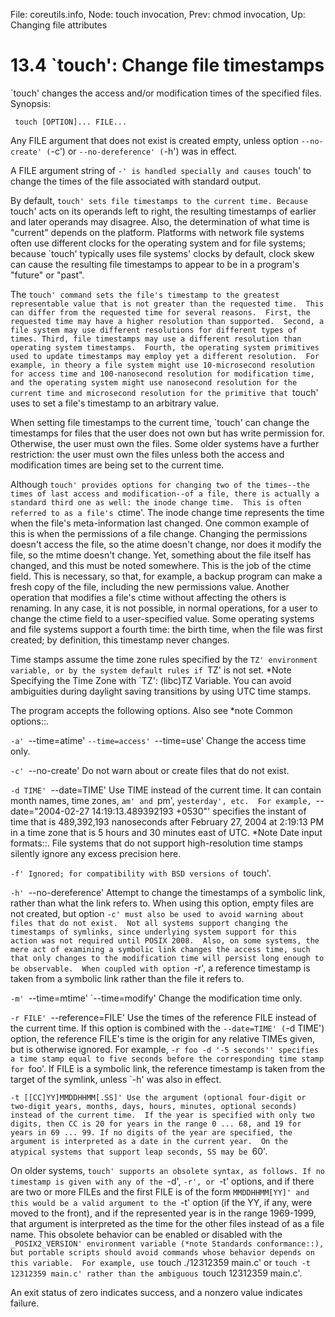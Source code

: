 File: coreutils.info,  Node: touch invocation,  Prev: chmod invocation,  Up: Changing file attributes

13.4 `touch': Change file timestamps
====================================

`touch' changes the access and/or modification times of the specified
files.  Synopsis:

     touch [OPTION]... FILE...

   Any FILE argument that does not exist is created empty, unless
option `--no-create' (`-c') or `--no-dereference' (`-h') was in effect.

   A FILE argument string of `-' is handled specially and causes
`touch' to change the times of the file associated with standard output.

   By default, `touch' sets file timestamps to the current time.
Because `touch' acts on its operands left to right, the resulting
timestamps of earlier and later operands may disagree.  Also, the
determination of what time is "current" depends on the platform.
Platforms with network file systems often use different clocks for the
operating system and for file systems; because `touch' typically uses
file systems' clocks by default, clock skew can cause the resulting
file timestamps to appear to be in a program's "future" or "past".

   The `touch' command sets the file's timestamp to the greatest
representable value that is not greater than the requested time.  This
can differ from the requested time for several reasons.  First, the
requested time may have a higher resolution than supported.  Second, a
file system may use different resolutions for different types of times.
Third, file timestamps may use a different resolution than operating
system timestamps.  Fourth, the operating system primitives used to
update timestamps may employ yet a different resolution.  For example,
in theory a file system might use 10-microsecond resolution for access
time and 100-nanosecond resolution for modification time, and the
operating system might use nanosecond resolution for the current time
and microsecond resolution for the primitive that `touch' uses to set a
file's timestamp to an arbitrary value.

   When setting file timestamps to the current time, `touch' can change
the timestamps for files that the user does not own but has write
permission for.  Otherwise, the user must own the files.  Some older
systems have a further restriction: the user must own the files unless
both the access and modification times are being set to the current
time.

   Although `touch' provides options for changing two of the times--the
times of last access and modification--of a file, there is actually a
standard third one as well: the inode change time.  This is often
referred to as a file's `ctime'.  The inode change time represents the
time when the file's meta-information last changed.  One common example
of this is when the permissions of a file change.  Changing the
permissions doesn't access the file, so the atime doesn't change, nor
does it modify the file, so the mtime doesn't change.  Yet, something
about the file itself has changed, and this must be noted somewhere.
This is the job of the ctime field.  This is necessary, so that, for
example, a backup program can make a fresh copy of the file, including
the new permissions value.  Another operation that modifies a file's
ctime without affecting the others is renaming.  In any case, it is not
possible, in normal operations, for a user to change the ctime field to
a user-specified value.  Some operating systems and file systems
support a fourth time: the birth time, when the file was first created;
by definition, this timestamp never changes.

   Time stamps assume the time zone rules specified by the `TZ'
environment variable, or by the system default rules if `TZ' is not
set.  *Note Specifying the Time Zone with `TZ': (libc)TZ Variable.  You
can avoid ambiguities during daylight saving transitions by using UTC
time stamps.

   The program accepts the following options.  Also see *note Common
options::.

`-a'
`--time=atime'
`--time=access'
`--time=use'
     Change the access time only.

`-c'
`--no-create'
     Do not warn about or create files that do not exist.

`-d TIME'
`--date=TIME'
     Use TIME instead of the current time.  It can contain month names,
     time zones, `am' and `pm', `yesterday', etc.  For example,
     `--date="2004-02-27 14:19:13.489392193 +0530"' specifies the
     instant of time that is 489,392,193 nanoseconds after February 27,
     2004 at 2:19:13 PM in a time zone that is 5 hours and 30 minutes
     east of UTC.  *Note Date input formats::.  File systems that do
     not support high-resolution time stamps silently ignore any excess
     precision here.

`-f'
     Ignored; for compatibility with BSD versions of `touch'.

`-h'
`--no-dereference'
     Attempt to change the timestamps of a symbolic link, rather than
     what the link refers to.  When using this option, empty files are
     not created, but option `-c' must also be used to avoid warning
     about files that do not exist.  Not all systems support changing
     the timestamps of symlinks, since underlying system support for
     this action was not required until POSIX 2008.  Also, on some
     systems, the mere act of examining a symbolic link changes the
     access time, such that only changes to the modification time will
     persist long enough to be observable.  When coupled with option
     `-r', a reference timestamp is taken from a symbolic link rather
     than the file it refers to.

`-m'
`--time=mtime'
`--time=modify'
     Change the modification time only.

`-r FILE'
`--reference=FILE'
     Use the times of the reference FILE instead of the current time.
     If this option is combined with the `--date=TIME' (`-d TIME')
     option, the reference FILE's time is the origin for any relative
     TIMEs given, but is otherwise ignored.  For example, `-r foo -d
     '-5 seconds'' specifies a time stamp equal to five seconds before
     the corresponding time stamp for `foo'.  If FILE is a symbolic
     link, the reference timestamp is taken from the target of the
     symlink, unless `-h' was also in effect.

`-t [[CC]YY]MMDDHHMM[.SS]'
     Use the argument (optional four-digit or two-digit years, months,
     days, hours, minutes, optional seconds) instead of the current
     time.  If the year is specified with only two digits, then CC is
     20 for years in the range 0 ... 68, and 19 for years in 69 ... 99.
     If no digits of the year are specified, the argument is
     interpreted as a date in the current year.  On the atypical
     systems that support leap seconds, SS may be `60'.


   On older systems, `touch' supports an obsolete syntax, as follows.
If no timestamp is given with any of the `-d', `-r', or `-t' options,
and if there are two or more FILEs and the first FILE is of the form
`MMDDHHMM[YY]' and this would be a valid argument to the `-t' option
(if the YY, if any, were moved to the front), and if the represented
year is in the range 1969-1999, that argument is interpreted as the time
for the other files instead of as a file name.  This obsolete behavior
can be enabled or disabled with the `_POSIX2_VERSION' environment
variable (*note Standards conformance::), but portable scripts should
avoid commands whose behavior depends on this variable.  For example,
use `touch ./12312359 main.c' or `touch -t 12312359 main.c' rather than
the ambiguous `touch 12312359 main.c'.

   An exit status of zero indicates success, and a nonzero value
indicates failure.

